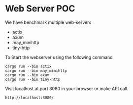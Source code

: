 # Web Server POC

We have benchmark multiple web-servers
- actix
- axum
- may_minihttp
- tiny-http

To Start the webserver using the following command

```
cargo run --bin actix
cargo run --bin may_minihttp
cargo run --bin axum
cargo run --bin tiny-http
```

Visit localhost at port 8080 in your browser or make API call.

```
http://localhost:8080/
```
